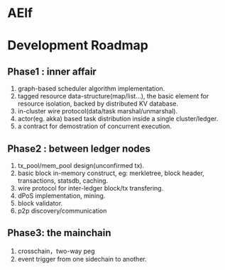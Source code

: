 # AElf

# Development Roadmap

## Phase1 : inner affair

1. graph-based scheduler algorithm implementation.
2. tagged resource data-structure(map/list...), the basic element for resource isolation, backed by distributed KV database.
3. in-cluster wire protocol(data/task marshal/unmarshal).
4. actor(eg. akka) based task distribution inside a single cluster/ledger.
5. a contract for demostration of concurrent execution.

## Phase2 : between ledger nodes

1. tx_pool/mem_pool design(unconfirmed tx).
2. basic block in-memory construct, eg: merkletree, block header, transactions, statsdb, caching.
3. wire protocol for inter-ledger block/tx transfering.
4. dPoS implementation, mining.
5. block validator.
6. p2p discovery/communication

## Phase3: the mainchain

1. crosschain，two-way peg
2. event trigger from one sidechain to another.
